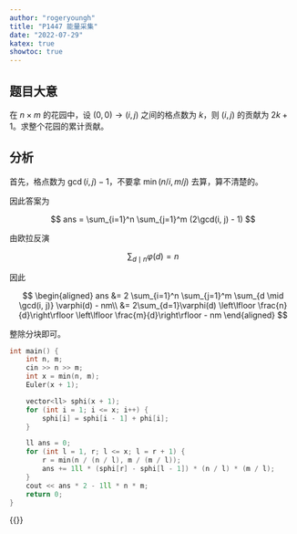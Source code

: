 ```yaml
---
author: "rogeryoungh"
title: "P1447 能量采集"
date: "2022-07-29"
katex: true
showtoc: true
---
```


## 题目大意

在 $n \times m$ 的花园中，设 $(0, 0) \to (i, j)$ 之间的格点数为 $k$，则 $(i, j)$ 的贡献为 $2k+1$。求整个花园的累计贡献。

## 分析

首先，格点数为 $\gcd(i, j) - 1$，不要拿 $\min(n/i, m/j)$ 去算，算不清楚的。

因此答案为 

$$
ans = \sum_{i=1}^n \sum_{j=1}^m (2\gcd(i, j) - 1)
$$

由欧拉反演

$$
\sum_{d \mid n} \varphi(d) = n
$$

因此

$$
\begin{aligned}
ans &= 2 \sum_{i=1}^n \sum_{j=1}^m \sum_{d \mid \gcd(i, j)} \varphi(d) - nm\\
&= 2\sum_{d=1}\varphi(d) \left\lfloor \frac{n}{d}\right\rfloor \left\lfloor \frac{m}{d}\right\rfloor - nm
\end{aligned}
$$

整除分块即可。

```cpp
int main() {
	int n, m;
	cin >> n >> m;
	int x = min(n, m);
	Euler(x + 1);

	vector<ll> sphi(x + 1);
	for (int i = 1; i <= x; i++) {
		sphi[i] = sphi[i - 1] + phi[i];
	}

	ll ans = 0;
	for (int l = 1, r; l <= x; l = r + 1) {
		r = min(n / (n / l), m / (m / l));
		ans += 1ll * (sphi[r] - sphi[l - 1]) * (n / l) * (m / l);
	}
	cout << ans * 2 - 1ll * n * m;
	return 0;
}
```

{{<full-code url="Luogu/1x/P1447.cpp">}}
